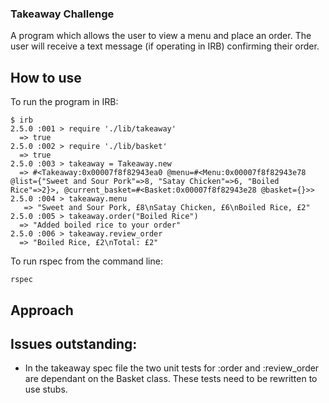 ### Takeaway Challenge ###
A program which allows the user to view a menu and place an order. The user will receive a text message (if operating in IRB) confirming their order.

## How to use ##
To run the program in IRB:
```
$ irb
2.5.0 :001 > require './lib/takeaway'
  => true
2.5.0 :002 > require './lib/basket'
  => true
2.5.0 :003 > takeaway = Takeaway.new
  => #<Takeaway:0x00007f8f82943ea0 @menu=#<Menu:0x00007f8f82943e78 @list={"Sweet and Sour Pork"=>8, "Satay Chicken"=>6, "Boiled Rice"=>2}>, @current_basket=#<Basket:0x00007f8f82943e28 @basket={}>>
2.5.0 :004 > takeaway.menu
   => "Sweet and Sour Pork, £8\nSatay Chicken, £6\nBoiled Rice, £2"
2.5.0 :005 > takeaway.order("Boiled Rice")
  => "Added boiled rice to your order"
2.5.0 :006 > takeaway.review_order
  => "Boiled Rice, £2\nTotal: £2"
```

To run rspec from the command line:
``` shell
rspec
```
## Approach ##



## Issues outstanding: ##
- In the takeaway spec file the two unit tests for :order and :review_order are dependant on the Basket class. These tests need to be rewritten to use stubs.
